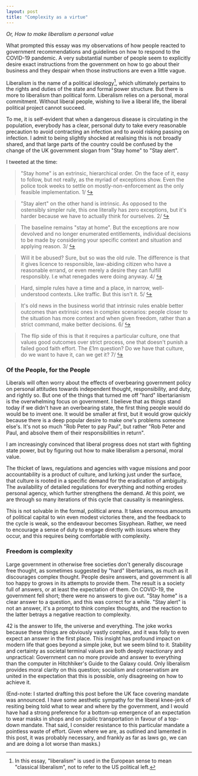 ```yaml
---
layout: post
title: "Complexity as a virtue"
---
```


_Or, How to make liberalism a personal value_


What prompted this essay was my observations of how people reacted to government
recommendations and guidelines on how to respond to the COVID-19 pandemic. A
very substantial number of people seem to explicitly desire exact instructions
from the government on how to go about their business and they despair when
those instructions are even a little vague.


Liberalism is the name of a political ideology[^1], which ultimately pertains to
the rights and duties of the state and formal power structure. But there is more
to liberalism than political form. Liberalism relies on a personal, moral
commitment. Without liberal people, wishing to live a liberal life, the liberal
political project cannot succeed.


To me, it is self-evident that when a dangerous disease is circulating in the
population, everybody has a clear, personal duty to take every reasonable
precaution to avoid contracting an infection and to avoid risking passing on
infection. I admit to being slightly shocked at realising this is not broadly
shared, and that large parts of the country could be confused by the change of
the UK government slogan from "Stay home" to "Stay alert".


I tweeted at the time:

> &quot;Stay home&quot; is an extrinsic, hierarchical order. On the face of it,
> easy to follow, but not really, as the myriad of exceptions show. Even the
> police took weeks to settle on mostly-non-enforcement as the only feasible
> implementation. 1/
> [↪](https://twitter.com/mseebach/status/1259458778707169280)

> &quot;Stay alert&quot; on the other hand is intrinsic. As opposed to the
> ostensibly simpler rule, this one literally has zero exceptions, but it&#39;s
> harder because we have to actually think for ourselves. 2/
> [↪](https://twitter.com/mseebach/status/1259458779822936064)

> The baseline remains &quot;stay at home&quot;. But the exceptions are now
> devolved and no longer enumerated entitlements, individual decisions to be
> made by considering your specific context and situation and applying reason.
> 3/ [↪](https://twitter.com/mseebach/status/1259458781894914053)

> Will it be abused? Sure, but so was the old rule. The difference is that it
> gives licence to responsible, law-abiding citizen who have a reasonable
> errand, or even merely a desire they can fulfill responsibly. I.e what
> renegades were doing anyway. 4/
> [↪](https://twitter.com/mseebach/status/1259458783010533376)

> Hard, simple rules have a time and a place, in narrow, well-understood
> contexts. Like traffic. But this isn&#39;t it. 5/
> [↪](https://twitter.com/mseebach/status/1259458784201781249)

> It&#39;s old news in the business world that intrinsic rules enable better
> outcomes than extrinsic ones in complex scenarios: people closer to the
> situation has more context and when given freedom, rather than a strict
> command, make better decisions. 6/
> [↪](https://twitter.com/mseebach/status/1259458785153818624)

> The flip side of this is that it requires a particular culture, one that
> values good outcomes over strict process, one that doesn&#39;t punish a failed
> good faith effort. The £1m question? Do we have that culture, do we want to
> have it, can we get it? 7/
> [↪](https://twitter.com/mseebach/status/1259458786185678850)

### Of the People, for the People

Liberals will often worry about the effects of overbearing government policy on
personal attitudes towards independent thought, responsibility, and duty, and
rightly so. But one of the things that turned me off "hard" libertarianism is
the overwhelming focus on government. I believe that as things stand today if we
didn't have an overbearing state, the first thing people would do would be to
invent one. It would be smaller at first, but it would grow quickly because
there is a deep popular desire to make one's problems someone else's. It's not so much
"Rob Peter to pay Paul", but rather "Rob Peter and Paul, and absolve them of their
responsibilities in return".

I am increasingly convinced that liberal progress does not start with fighting
state power, but by figuring out how to make liberalism a personal, moral value.

The thicket of laws, regulations and agencies with vague missions and poor
accountability is a product of culture, and lurking just under the surface, that
culture is rooted in a specific demand for the eradication of ambiguity. The
availability of detailed regulations for everything and nothing erodes personal
agency, which further strengthens the demand. At this point, we are through so
many iterations of this cycle that causality is meaningless.

This is not solvable in the formal, political arena. It takes enormous amounts
of political capital to win even modest victories there, and
the feedback to the cycle is weak, so the endeavour becomes Sisyphean. Rather,
we need to encourage a sense of duty to engage directly with issues where they
occur, and this requires being comfortable with complexity.

### Freedom is complexity

Large government in otherwise free societies don't generally discourage free
thought, as sometimes suggested by "hard" libertarians, as much as it
discourages complex thought. People desire answers, and government is all too
happy to grows in its attempts to provide them. The result is a society full of
answers, or at least the expectation of them. On COVID-19, the government fell
short; there were no answers to give out. "Stay home" is a clear answer to a
question, and this was correct for a while. "Stay alert" is not an answer, it's
a prompt to think complex thoughts, and the reaction to the latter betrays a
negative reaction to complexity.


42 is the answer to life, the universe and everything. The joke works because
these things are obviously vastly complex, and it was folly to even expect an
answer in the first place. This insight has profound impact on modern life that
goes beyond a simple joke, but we seem blind to it. Stability and certainty as
societal terminal values are both deeply reactionary and unpractical: Government
can no more provide and answer to everything than the computer in Hitchhiker's
Guide to the Galaxy could. Only liberalism provides moral clarity on this
question; socialism and conservatism are united in the expectation that this is
possible, only disagreeing on how to achieve it.


(End-note: I started drafting this post before the UK face covering mandate was
announced. I have some aesthetic sympathy for the liberal knee-jerk of resiting
being told what to wear and where by the government, and I would have had a
strong preference for a bottom-up emergence of an expectation to wear masks in
shops and on public transportation in favour of a top-down mandate. That said, I
consider resistance to this particular mandate a pointless waste of effort.
Given where we are, as outlined and lamented in this post, it was probably
necessary, and frankly as far as laws go, we can and are doing a lot worse than
masks.)


[^1]: In this essay, "liberalism" is used in the European sense to mean "classical liberalism", not to refer to the US political left.
